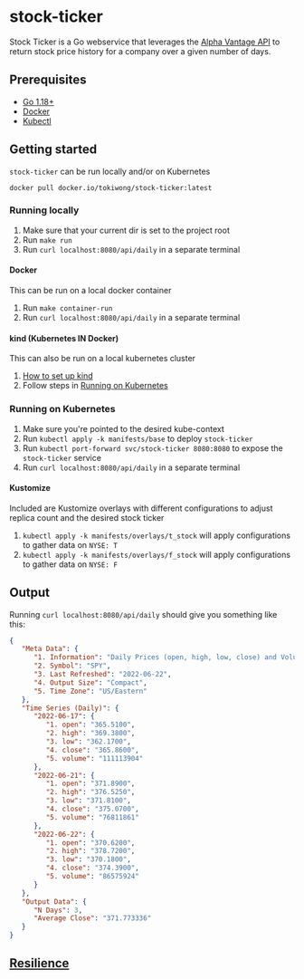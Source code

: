 # stock-ticker

Stock Ticker is a Go webservice that leverages the [Alpha Vantage API](https://www.alphavantage.co/) to return stock price history for a company over a given number of days.

## Prerequisites
- [Go 1.18+](https://go.dev/learn/)
- [Docker](https://www.docker.com/get-started/)
- [Kubectl](https://kubernetes.io/docs/tasks/tools/)

## Getting started

`stock-ticker` can be run locally and/or on Kubernetes

```
docker pull docker.io/tokiwong/stock-ticker:latest  
```

### Running locally
1. Make sure that your current dir is set to the project root
1. Run `make run`
1. Run `curl localhost:8080/api/daily` in a separate terminal

#### Docker
This can be run on a local docker container
1. Run `make container-run`
1. Run `curl localhost:8080/api/daily` in a separate terminal

#### kind (Kubernetes IN Docker)
This can also be run on a local kubernetes cluster
1. [How to set up kind](https://kind.sigs.k8s.io/docs/user/quick-start)
1. Follow steps in [Running on Kubernetes](#running-on-kubernetes)

### Running on Kubernetes
1. Make sure you're pointed to the desired kube-context
1. Run `kubectl apply -k manifests/base` to deploy `stock-ticker`
1. Run `kubectl port-forward svc/stock-ticker 8080:8080` to expose the `stock-ticker` service
1. Run `curl localhost:8080/api/daily` in a separate terminal

#### Kustomize
Included are Kustomize overlays with different configurations to adjust replica count and the desired stock ticker

1. `kubectl apply -k manifests/overlays/t_stock` will apply configurations to gather data on `NYSE: T`
1. `kubectl apply -k manifests/overlays/f_stock` will apply configurations to gather data on `NYSE: F`

## Output
Running `curl localhost:8080/api/daily` should give you something like this:

```json
{
   "Meta Data": {
      "1. Information": "Daily Prices (open, high, low, close) and Volumes",
      "2. Symbol": "SPY",
      "3. Last Refreshed": "2022-06-22",
      "4. Output Size": "Compact",
      "5. Time Zone": "US/Eastern"
   },
   "Time Series (Daily)": {
      "2022-06-17": {
         "1. open": "365.5100",
         "2. high": "369.3800",
         "3. low": "362.1700",
         "4. close": "365.8600",
         "5. volume": "111113904"
      },
      "2022-06-21": {
         "1. open": "371.8900",
         "2. high": "376.5250",
         "3. low": "371.8100",
         "4. close": "375.0700",
         "5. volume": "76811861"
      },
      "2022-06-22": {
         "1. open": "370.6200",
         "2. high": "378.7200",
         "3. low": "370.1800",
         "4. close": "374.3900",
         "5. volume": "86575924"
      }
   },
   "Output Data": {
      "N Days": 3,
      "Average Close": "371.773336"
   }
}
```

## [Resilience](RESILIENCE.md)
